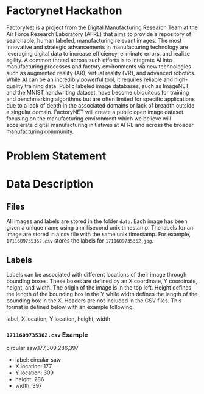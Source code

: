 # Factorynet Hackathon

FactoryNet is a project from the Digital Manufacturing Research Team at the Air Force Research Laboratory (AFRL) that aims to provide a repository of searchable, human labeled, manufacturing relevant images. The most innovative and strategic advancements in manufacturing technology are leveraging digital data to increase efficiency, eliminate errors, and realize agility. A common thread across such efforts is to integrate AI into manufacturing processes and factory environments via new technologies such as augmented reality (AR), virtual reality (VR), and advanced robotics. While AI can be an incredibly powerful tool, it requires reliable and high-quality training data. Public labeled image databases, such as ImageNET and the MNIST handwriting dataset, have become ubiquitous for training and benchmarking algorithms but are often limited for specific applications due to a lack of depth in the associated domains or lack of breadth outside a singular domain. FactoryNET will create a public open image dataset focusing on the manufacturing environment which we believe will accelerate digital manufacturing initiatives at AFRL and across the broader manufacturing community.

# Problem Statement

# Data Description

## Files

All images and labels are stored in the folder `data`. Each image has been given a unique name using a millisecond unix timestamp. The labels for an image are stored in a csv file with the same unix timestamp. For example, `1711609735362.csv` stores the labels for `1711609735362.jpg`.

## Labels

Labels can be associated with different locations of their image through bounding boxes. These boxes are defined by an X coordinate, Y coordinate, height, and width. The origin of the image is in the top left. Height defines the length of the bounding box in the Y while width defines the length of the bounding box in the X. Headers are not included in the CSV files. This format is defined below with an example following.

label, X location, Y location, height, width

### `1711609735362.csv` Example

circular saw,177,309,286,397

* label: circular saw
* X location: 177
* Y location: 309
* height: 286
* width: 397
